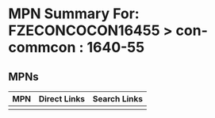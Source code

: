 



# MPN Summary For: FZECONCOCON16455 > con-commcon : 1640-55

## MPNs
  

|MPN|Direct Links|Search Links|
| :--- | :--- | :--- |
||||
